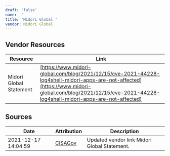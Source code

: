 ```yaml
---
draft: 'false'
name: ''
title: 'Midori Global '
vendor: Midori Global
---
```


## Vendor Resources
| Resource | Link |
| --- | --- |
| Midori Global Statement | [https://www.midori-global.com/blog/2021/12/15/cve-2021-44228-log4shell-midori-apps-are-not-affected](https://www.midori-global.com/blog/2021/12/15/cve-2021-44228-log4shell-midori-apps-are-not-affected) |



## Sources
| Date | Attribution | Description |
| --- | --- | --- |
| 2021-12-17 14:04:59 | [CISAGov](https://raw.githubusercontent.com/cisagov/log4j-affected-db/develop/README.md) | Updated vendor link Midori Global Statement.  |
